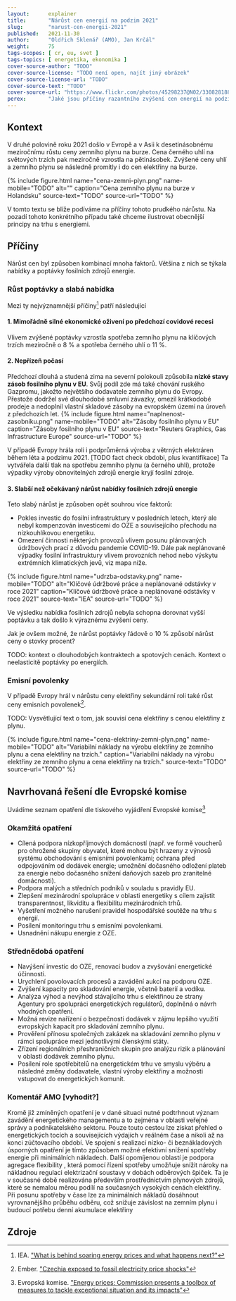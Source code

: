 ```yaml
---
layout:      explainer
title:       "Nárůst cen energií na podzim 2021"
slug:        "narust-cen-energii-2021"
published:   2021-11-30
author:      "Oldřich Sklenář (AMO), Jan Krčál"
weight:      75
tags-scopes: [ cr, eu, svet ]
tags-topics: [ energetika, ekonomika ]
cover-source-author: "TODO"
cover-source-license: "TODO není open, najít jiný obrázek"
cover-source-license-url: "TODO"
cover-source-text: "TODO"
cover-source-url: "https://www.flickr.com/photos/45298237@N02/33082818818/"
perex:       "Jaké jsou příčiny razantního zvýšení cen energií na podzim roku 2021 a jaká jsou možná krátkodobá a střednědobá řešení?"
---
```


## Kontext

V druhé polovině roku 2021 došlo v Evropě a v Asii k desetinásobnému meziročnímu růstu ceny zemního plynu na burze. Cena černého uhlí na světových trzích pak meziročně vzrostla na pětinásobek. Zvýšené ceny uhlí a zemního plynu se následně promítly i do cen elektřiny na burze.

{% include figure.html
    name="cena-zemni-plyn.png"
    name-mobile="TODO"
    alt=""
    caption="Cena zemního plynu na burze v Holandsku"
    source-text="TODO"
    source-url="TODO"
%}

V tomto textu se blíže podíváme na příčiny tohoto prudkého nárůstu. Na pozadí tohoto konkrétního případu také chceme ilustrovat obecnější principy na trhu s energiemi.

## Příčiny

Nárůst cen byl způsoben kombinací mnoha faktorů. Většina z nich se týkala nabídky a poptávky fosilních zdrojů energie.

### Růst poptávky a slabá nabídka

Mezi ty nejvýznamnější příčiny[^1] patří následující

#### 1. Mimořádně silné ekonomické oživení po předchozí covidové recesi
Vlivem zvýšené poptávky vzrostla spotřeba zemního plynu na klíčových trzích meziročně o 8 % a spotřeba černého uhlí o 11 %. 

#### 2. Nepřízeň počasí

Předchozí dlouhá a studená zima na severní polokouli způsobila **nízké stavy zásob fosilního plynu v EU**. Svůj podíl zde má také chování ruského Gazpromu, jakožto největšího dodavatele zemního plynu do Evropy. Přestože dodržel své dlouhodobé smluvní závazky, omezil krátkodobé prodeje a nedoplnil vlastní skladové zásoby na evropském území na úroveň z předchozích let.
{% include figure.html
    name="naplnenost-zasobniku.png"
    name-mobile="TODO"
    alt="Zásoby fosilního plynu v EU"
    caption="Zásoby fosilního plynu v EU"
    source-text="Reuters Graphics, Gas Infrastructure Europe"
    source-url="TODO"
%}

V případě Evropy hrála roli i podprůměrná výroba z větrných elektráren během léta a podzimu 2021. [TODO fact check obdobi, plus kvantifikace] Ta vytvářela další tlak na spotřebu zemního plynu (a černého uhlí), protože výpadky výroby obnovitelných zdrojů energie kryjí fosilní zdroje.

#### 3. Slabší než očekávaný nárůst nabídky fosilních zdrojů energie

Teto slabý nárůst je způsoben opět souhrou více faktorů:
   - Pokles investic do fosilní infrastruktury v posledních letech, který ale nebyl kompenzován investicemi do OZE a souvisejícího přechodu na nízkouhlíkovou energetiku. 
   - Omezení činnosti některých provozů vlivem posunu plánovaných údržbových prací z důvodu pandemie COVID-19. Dále pak neplánované výpadky fosilní infrastruktury vlivem provozních nehod nebo výskytu extrémních klimatických jevů, viz mapa níže.

{% include figure.html
    name="udrzba-odstavky.png"
    name-mobile="TODO"
    alt="Klíčové údržbové práce a neplánované odstávky v roce 2021"
    caption="Klíčové údržbové práce a neplánované odstávky v roce 2021"
    source-text="IEA"
    source-url="TODO"
%}

Ve výsledku nabídka fosilních zdrojů nebyla schopna dorovnat vyšší poptávku a tak došlo k výraznému zvýšení ceny.

Jak je ovšem možné, že nárůst poptávky řádově o 10 % způsobí nárůst ceny o stovky procent?

TODO: kontext o dlouhodobých kontraktech a spotových cenách. Kontext o neelasticitě poptávky po energiích.

### Emisní povolenky

V případě Evropy hrál v nárůstu ceny elektřiny sekundární roli také růst ceny emisních povolenek[^2].

TODO: Vysvětlující text o tom, jak souvisí cena elektřiny s cenou elektřiny z plynu.

{% include figure.html
    name="cena-elektriny-zemni-plyn.png"
    name-mobile="TODO"
    alt="Variabilní náklady na výrobu elektřiny ze zemního plynu a cena elektřiny na trzích."
    caption="Variabilní náklady na výrobu elektřiny ze zemního plynu a cena elektřiny na trzích."
    source-text="TODO"
    source-url="TODO"
%}

## Navrhovaná řešení dle Evropské komise

Uvádíme seznam opatření dle tiskového vyjádření Evropské komise[^3]

### Okamžitá opatření

* Cílená podpora nízkopříjmových domácností (např. ve formě voucherů pro ohrožené skupiny obyvatel, které mohou být hrazeny z výnosů systému obchodování s emisními povolenkami; ochrana před odpojováním od dodávek energie; umožnění dočasného odložení plateb za energie nebo dočasného snížení daňových sazeb pro zranitelné domácnosti).
* Podpora malých a středních podniků v souladu s pravidly EU.
* Zlepšení mezinárodní spolupráce v oblasti energetiky s cílem zajistit transparentnost, likviditu a flexibilitu mezinárodních trhů.
* Vyšetření možného narušení pravidel hospodářské soutěže na trhu s energií.
* Posílení monitoringu trhu s emisními povolenkami.
* Usnadnění nákupu energie z OZE.

### Střednědobá opatření

* Navýšení investic do OZE, renovací budov a zvyšování energetické účinnosti.
* Urychlení povolovacích procesů a zavádění aukcí na podporu OZE.
* Zvýšení kapacity pro skladování energie, včetně baterií a vodíku.
* Analýza výhod a nevýhod stávajícího trhu s elektřinou ze strany Agentury pro spolupráci energetických regulátorů, doplněná o návrh vhodných opatření.
* Možná revize nařízení o bezpečnosti dodávek v zájmu lepšího využití evropských kapacit pro skladování zemního plynu.
* Prověření přínosu společných zakázek na skladování zemního plynu v rámci spolupráce mezi jednotlivými členskými státy.
* Zřízení regionálních přeshraničních skupin pro analýzu rizik a plánování v oblasti dodávek zemního plynu.
* Posílení role spotřebitelů na energetickém trhu ve smyslu výběru a následné změny dodavatele, vlastní výroby elektřiny a možnosti vstupovat do energetických komunit.

### Komentář AMO [vyhodit?]

Kromě již zmíněných opatření je v dané situaci nutné podtrhnout význam zavádění energetického managementu a to zejména v oblasti veřejné správy a podnikatelského sektoru. Pouze touto cestou lze získat přehled o energetických tocích a souvisejících výdajích v reálném čase a nikoli až na konci zúčtovacího období. Ve spojení s realizací nízko- či beznákladových úsporných opatření je tímto způsobem možné efektivní snížení spotřeby energie při minimálních nákladech. Další opomíjenou oblastí je podpora agregace flexibility , která pomocí řízení spotřeby umožňuje snížit nároky na nákladnou regulaci elektrizační soustavy v dobách odběrových špiček. Ta je v současné době realizována především prostřednictvím plynových zdrojů, které se nemalou měrou podílí na současných vysokých cenách elektřiny. Při posunu spotřeby v čase
lze za minimálních nákladů dosáhnout vyrovnanějšího průběhu odběru, což snižuje závislost na zemním plynu i budoucí potřebu denní akumulace elektřiny

## Zdroje

[^1]: IEA. ["What is behind soaring energy prices and what happens next?"](https://www.iea.org/commentaries/what-is-behind-soaring-energy-prices-and-what-happens-next)
[^2]: Ember. ["Czechia exposed to fossil electricity price shocks"](https://ember-climate.org/commentary/2021/10/26/czechia-exposed-to-fossil-electricity--price-shocks/)
[^3]: Evropská komise. ["Energy prices: Commission presents a toolbox of measures to tackle exceptional situation and its impacts"](https://ec.europa.eu/commission/presscorner/detail/en/ip_21_5204)